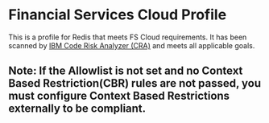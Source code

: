 # Financial Services Cloud Profile

This is a profile for Redis that meets FS Cloud requirements.
It has been scanned by [IBM Code Risk Analyzer (CRA)](https://cloud.ibm.com/docs/code-risk-analyzer-cli-plugin?topic=code-risk-analyzer-cli-plugin-cra-cli-plugin#terraform-command) and meets all applicable goals.

## Note: If the Allowlist is not set and no Context Based Restriction(CBR) rules are not passed, you must configure Context Based Restrictions externally to be compliant.
